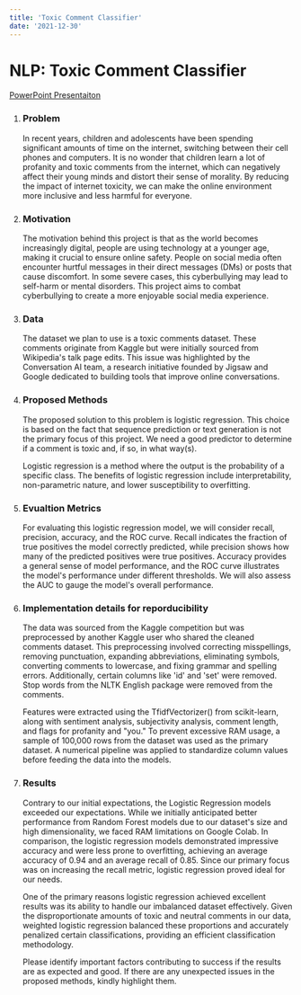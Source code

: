 ```yaml
---
title: 'Toxic Comment Classifier'
date: '2021-12-30'
---
```



<h1>NLP: Toxic Comment Classifier</h1>

[PowerPoint Presentaiton](https://docs.google.com/presentation/d/1XRuFEMjr6Ev1OPPZm6DsBwPTdoXLICb1po0KzDOrJ1A/edit?usp=sharing)

1. <h3> Problem </h3>
   
    In recent years, children and adolescents have been spending significant amounts of time on the internet, switching between their cell phones and computers. It is no wonder that children learn a lot of profanity and toxic comments from the internet, which can negatively affect their young minds and distort their sense of morality. By reducing the impact of internet toxicity, we can make the online environment more inclusive and less harmful for everyone.


2. <h3> Motivation </h3>
    
    The motivation behind this project is that as the world becomes increasingly digital, people are using technology at a younger age, making it crucial to ensure online safety. People on social media often encounter hurtful messages in their direct messages (DMs) or posts that cause discomfort. In some severe cases, this cyberbullying may lead to self-harm or mental disorders. This project aims to combat cyberbullying to create a more enjoyable social media experience.

3. <h3> Data </h3>
   
    The dataset we plan to use is a toxic comments dataset. These comments originate from Kaggle but were initially sourced from Wikipedia's talk page edits. This issue was highlighted by the Conversation AI team, a research initiative founded by Jigsaw and Google dedicated to building tools that improve online conversations.

4. <h3> Proposed Methods </h3>
   
    The proposed solution to this problem is logistic regression. This choice is based on the fact that sequence prediction or text generation is not the primary focus of this project. We need a good predictor to determine if a comment is toxic and, if so, in what way(s).

    Logistic regression is a method where the output is the probability of a specific class. The benefits of logistic regression include interpretability, non-parametric nature, and lower susceptibility to overfitting.  

5. <h3> Evualtion Metrics </h3>
    
    For evaluating this logistic regression model, we will consider recall, precision, accuracy, and the ROC curve. Recall indicates the fraction of true positives the model correctly predicted, while precision shows how many of the predicted positives were true positives. Accuracy provides a general sense of model performance, and the ROC curve illustrates the model's performance under different thresholds. We will also assess the AUC to gauge the model's overall performance.   

6. <h3> Implementation details for reporducibility </h3>
   
    The data was sourced from the Kaggle competition but was preprocessed by another Kaggle user who shared the cleaned comments dataset. This preprocessing involved correcting misspellings, removing punctuation, expanding abbreviations, eliminating symbols, converting comments to lowercase, and fixing grammar and spelling errors. Additionally, certain columns like 'id' and 'set' were removed. Stop words from the NLTK English package were removed from the comments.

    Features were extracted using the TfidfVectorizer() from scikit-learn, along with sentiment analysis, subjectivity analysis, comment length, and flags for profanity and "you." To prevent excessive RAM usage, a sample of 100,000 rows from the dataset was used as the primary dataset. A numerical pipeline was applied to standardize column values before feeding the data into the models.


7. <h3> Results </h3>
   
    Contrary to our initial expectations, the Logistic Regression models exceeded our expectations. While we initially anticipated better performance from Random Forest models due to our dataset's size and high dimensionality, we faced RAM limitations on Google Colab. In comparison, the logistic regression models demonstrated impressive accuracy and were less prone to overfitting, achieving an average accuracy of 0.94 and an average recall of 0.85. Since our primary focus was on increasing the recall metric, logistic regression proved ideal for our needs.

    One of the primary reasons logistic regression achieved excellent results was its ability to handle our imbalanced dataset effectively. Given the disproportionate amounts of toxic and neutral comments in our data, weighted logistic regression balanced these proportions and accurately penalized certain classifications, providing an efficient classification methodology.

    Please identify important factors contributing to success if the results are as expected and good. If there are any unexpected issues in the proposed methods, kindly highlight them.